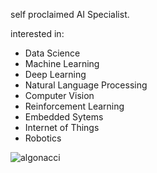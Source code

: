 self proclaimed AI Specialist.

interested in: 
- Data Science
- Machine Learning
- Deep Learning
- Natural Language Processing
- Computer Vision
- Reinforcement Learning
- Embedded Sytems
- Internet of Things
- Robotics

<img src="https://github-readme-streak-stats.herokuapp.com/?user=algonacci&" alt="algonacci" />
